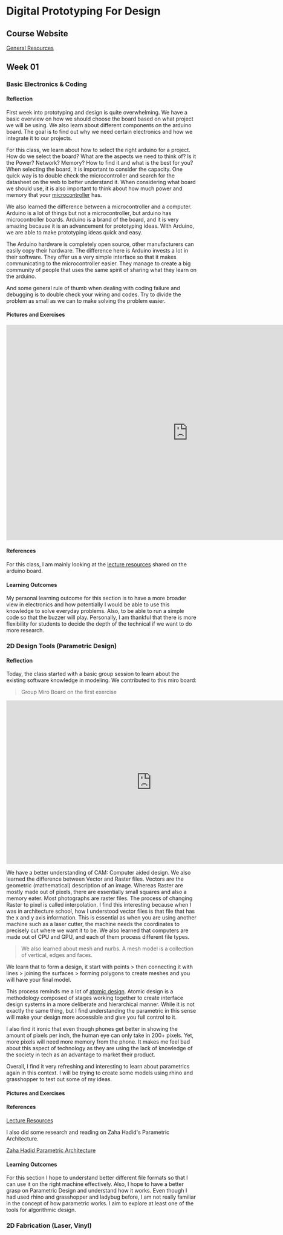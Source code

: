 
# Digital Prototyping For Design

## Course Website

[General Resources](https://fablabbcn-projects.gitlab.io/learning/educational-docs/mdef/)

## Week 01

### Basic Electronics & Coding

#### Reflection

First week into prototyping and design is quite overwhelming. We have a basic overview on how we should choose the board based on what project we will be using. We also learn about different components on the arduino board. The goal is to find out why we need certain electronics and how we integrate it to our projects. 

For this class, we learn about how to select the right arduino for a project. How do we select the board? What are the aspects we need to think of? Is it the Power? Network? Memory? How to find it and what is the best for you? When selecting the board, it is important to consider the capacity. One quick way is to double check the microcontroller and search for the datasheet on the web to better understand it. When considering what board we should use, it is also important to think about how much power and memory that your [microcontroller](https://fablabbcn-projects.gitlab.io/learning/fabacademy-local-docs/material/extras/week04/whatisamicrocontroller/#now-actually-what-is-a-microcontroller) has.

We also learned the difference between a microcontroller and a computer. Arduino is a lot of things but not a microcontroller, but arduino has microcontroller boards. Arduino is a brand of the board, and it is very amazing because it is an advancement for prototyping ideas. With Arduino, we are able to make prototyping ideas quick and easy. 

The Arduino hardware is completely open source, other manufacturers can easily copy their hardware. The difference here is Arduino invests a lot in their software. They offer us a very simple interface so that it makes communicating to the microcontroller easier. They manage to create a big community of people that uses the same spirit of sharing what they learn on the arduino.

And some general rule of thumb when dealing with coding failure and debugging is to double check your wiring and codes. Try to divide the problem as small as we can to make solving the problem easier.

#### Pictures and Exercises

<iframe src="https://docs.google.com/presentation/d/e/2PACX-1vTTu5YTlQDC95IfjtYJA4m_jAGt1LKTOV_SadOrWzmx7RaRs8DtnnSaVIBJQDnjm55NyKpJgG9hucIe/embed?start=true&loop=true&delayms=5000" frameborder="0" width="960" height="569" allowfullscreen="true" mozallowfullscreen="true" webkitallowfullscreen="true"></iframe>

#### References

For this class, I am mainly looking at the [lecture resources](https://hackmd.io/VBeyTyQoTLev4gjLzZkqQw?view#Electronics-amp-coding) shared on the arduino board.


#### Learning Outcomes

My personal learning outcome for this section is to have a more broader view in electronics and how potentially I would be able to use this knowledge to solve everyday problems. Also, to be able to run a simple code so that the buzzer will play. Personally, I am thankful that there is more flexibility for students to decide the depth of the technical if we want to do more research.

### 2D Design Tools (Parametric Design)

#### Reflection

Today, the class started with a basic group session to learn about the existing software knowledge in modeling. We contributed to this miro board:

>Group Miro Board on the first exercise

<iframe width="768" height="432" src="https://miro.com/app/live-embed/uXjVPrnS_rQ=/?moveToViewport=-15212,3046,18420,12529&embedId=531321577560" frameborder="0" scrolling="no" allow="fullscreen; clipboard-read; clipboard-write" allowfullscreen></iframe>

We have a better understanding of CAM: Computer aided design. We also learned the difference between Vector and Raster files. Vectors are the geometric (mathematical) description of an image. Whereas Raster are mostly made out of pixels, there are essentially small squares and also a memory eater. Most photographs are raster files. The process of changing Raster to pixel is called interpolation. I find this interesting because when I was in architecture school, how I understood vector files is that file that has the x and y axis information. This is essential as when you are using another machine such as a laser cutter, the machine needs the coordinates to precisely cut where we want it to be. We also learned that computers are made out of CPU and GPU, and each of them process different file types.

>We also learned about mesh and nurbs. A mesh model is a collection of vertical, edges and faces. 

We learn that to form a design, it start with points > then connecting it with lines > joining the surfaces > forming polygons to create meshes and you will have your final model. 

This process reminds me a lot of [atomic design](https://atomicdesign.bradfrost.com/chapter-2/). Atomic design is a methodology composed of stages working together to create interface design systems in a more deliberate and hierarchical manner. While it is not exactly the same thing, but I find understanding the parametric in this sense will make your design more accessible and give you full control to it.

I also find it ironic that even though phones get better in showing the amount of pixels per inch, the human eye can only take in 200+ pixels. Yet, more pixels will need more memory from the phone. It makes me feel bad about this aspect of technology as they are using the lack of knowledge of the society in tech as an advantage to market their product. 

Overall, I find it very refreshing and interesting to learn about parametrics again in this context. I will be trying to create some models using rhino and grasshopper to test out some of my ideas.

#### Pictures and Exercises

#### References

[Lecture Resources](https://fablabbcn-projects.gitlab.io/learning/educational-docs/mdef/classes/design/)

I also did some research and reading on Zaha Hadid's Parametric Architecture.

[Zaha Hadid Parametric Architecture](https://issuu.com/pointnemo_adato/docs/architecture_2bpainting_digital/s/11272890)

#### Learning Outcomes

For this section I hope to understand better different file formats so that I can use it on the right machine effectively. Also, I hope to have a better grasp on Parametric Design and understand how it works. Even though I had used rhino and grasshopper and ladybug before, I am not really familiar in the concept of how parametric works. I aim to explore at least one of the tools for algorithmic design.




### 2D Fabrication (Laser, Vinyl)

